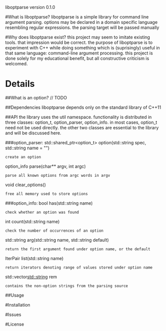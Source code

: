 liboptparse version 0.1.0

#What is liboptparse?
  liboptparse is a simple library for command line argument parsing.
options may be declared in a domain specific language resembling
regular expressions. the parsing target will be passed manually

#Why does liboptparse exist?
  this project may seem to imitate existing tools. that
impression would be correct. the purpose of liboptparse is to
experiment with C++ while doing something which is (suprisingly)
useful in that same language: command-line argument processing.
this project is done solely for my educational benefit, but all 
constructive criticism is welcomed.

# Details
##What is an option?
// TODO

##Dependencies
  liboptparse depends only on the standard library of C++11

##API
  the library uses the util namespace. functionality is distributed
in three classes: option\_t, option\_parser, option\_info. in most
cases, option\_t need not be used directly. the other two classes
are essential to the library and will be discussed here.

###option\_parser:
  std::shared\_ptr\<option\_t\> option(std::string spec, std::string name = "")

    create an option

  option\_info parse(char\*\* argv, int argc)

    parse all known options from argc words in argv

  void clear\_options()

    free all memory used to store options
###option\_info:
  bool has(std::string name)

    check whether an option was found

  int count(std::string name)

    check the number of occurrences of an option

  std::string arg(std::string name, std::string default)

    return the first argument found under option name, or the default

  IterPair list(std::string name)

    return iterators denoting range of values stored under option name

  std::vector<std::string> rem

    contains the non-option strings from the parsing source
##Usage

#Installation

#Issues

#License
